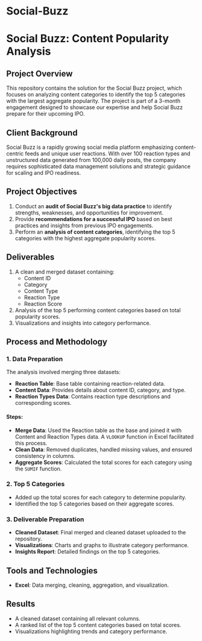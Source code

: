 # Social-Buzz

# Social Buzz: Content Popularity Analysis

## Project Overview
This repository contains the solution for the Social Buzz project, which focuses on analyzing content categories to identify the top 5 categories with the largest aggregate popularity. The project is part of a 3-month engagement designed to showcase our expertise and help Social Buzz prepare for their upcoming IPO.

## Client Background  

Social Buzz is a rapidly growing social media platform emphasizing content-centric feeds and unique user reactions. With over 100 reaction types and unstructured data generated from 100,000 daily posts, the company requires sophisticated data management solutions and strategic guidance for scaling and IPO readiness.

## Project Objectives
1. Conduct an **audit of Social Buzz's big data practice** to identify strengths, weaknesses, and opportunities for improvement.
2. Provide **recommendations for a successful IPO** based on best practices and insights from previous IPO engagements.
3. Perform an **analysis of content categories**, identifying the top 5 categories with the highest aggregate popularity scores.

## Deliverables
1. A clean and merged dataset containing:
   - Content ID
   - Category
   - Content Type
   - Reaction Type
   - Reaction Score
2. Analysis of the top 5 performing content categories based on total popularity scores.
3. Visualizations and insights into category performance.

## Process and Methodology

### 1. Data Preparation
The analysis involved merging three datasets:
- **Reaction Table**: Base table containing reaction-related data.
- **Content Data**: Provides details about content ID, category, and type.
- **Reaction Types Data**: Contains reaction type descriptions and corresponding scores.

#### Steps:
- **Merge Data**: Used the Reaction table as the base and joined it with Content and Reaction Types data. A `VLOOKUP` function in Excel facilitated this process.
- **Clean Data**: Removed duplicates, handled missing values, and ensured consistency in columns.
- **Aggregate Scores**: Calculated the total scores for each category using the `SUMIF` function.

### 2. Top 5 Categories
- Added up the total scores for each category to determine popularity.
- Identified the top 5 categories based on their aggregate scores.

### 3. Deliverable Preparation
- **Cleaned Dataset**: Final merged and cleaned dataset uploaded to the repository.
- **Visualizations**: Charts and graphs to illustrate category performance.
- **Insights Report**: Detailed findings on the top 5 categories.

## Tools and Technologies
- **Excel**: Data merging, cleaning, aggregation, and visualization.

## Results
- A cleaned dataset containing all relevant columns.
- A ranked list of the top 5 content categories based on total scores.
- Visualizations highlighting trends and category performance.

